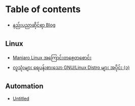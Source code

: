 # Table of contents

* [နည်းပညာဆိုင်ရာ Blog](README.md)

## Linux

* [Manjaro Linux အကြောင်းတစေ့တစောင်း](linux/untitled.md)
* [လူသုံးများ ရေပန်းစားသော GNU/Linux Distro များ အပိုင်း \(၁\)](linux/untitled-1.md)

## Automation

* [Untitled](automation/untitled.md)

